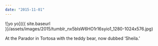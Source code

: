```yaml
---
date: "2015-11-01"
---
```


![yo yo]({{ site.baseurl }}/assets/images/2015/tumblr_nx5blsW6HO1r16syio1_1280-1024x576.jpg)

At the Parador in Tortosa with the teddy bear, now dubbed ‘Sheila.’
